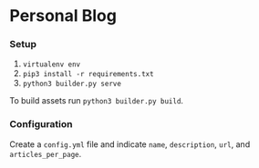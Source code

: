 # Personal Blog

### Setup

1. `virtualenv env`
2. `pip3 install -r requirements.txt`
3. `python3 builder.py serve`

To build assets run `python3 builder.py build`.

### Configuration

Create a `config.yml` file and indicate `name`, `description`, `url`, and `articles_per_page`.
